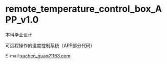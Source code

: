 #  remote_temperature_control_box_APP_v1.0

本科毕业设计

可远程操作的温度控制系统（APP部分代码）

E-mail:xuchen_guan@163.com
